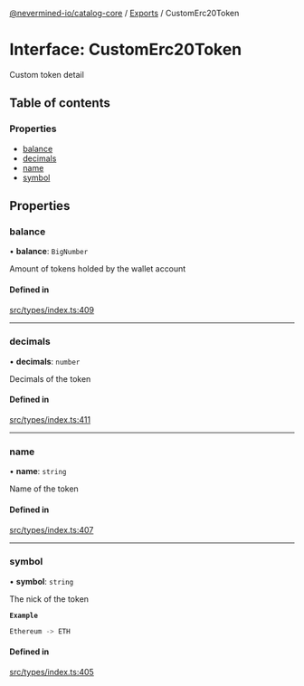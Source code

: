 [@nevermined-io/catalog-core](../README.md) / [Exports](../modules.md) / CustomErc20Token

# Interface: CustomErc20Token

Custom token detail

## Table of contents

### Properties

- [balance](CustomErc20Token.md#balance)
- [decimals](CustomErc20Token.md#decimals)
- [name](CustomErc20Token.md#name)
- [symbol](CustomErc20Token.md#symbol)

## Properties

### balance

• **balance**: `BigNumber`

Amount of tokens holded by the wallet account

#### Defined in

[src/types/index.ts:409](https://github.com/nevermined-io/components-catalog/blob/e8c3c72/lib/src/types/index.ts#L409)

___

### decimals

• **decimals**: `number`

Decimals of the token

#### Defined in

[src/types/index.ts:411](https://github.com/nevermined-io/components-catalog/blob/e8c3c72/lib/src/types/index.ts#L411)

___

### name

• **name**: `string`

Name of the token

#### Defined in

[src/types/index.ts:407](https://github.com/nevermined-io/components-catalog/blob/e8c3c72/lib/src/types/index.ts#L407)

___

### symbol

• **symbol**: `string`

The nick of the token

**`Example`**

```ts
Ethereum -> ETH
```

#### Defined in

[src/types/index.ts:405](https://github.com/nevermined-io/components-catalog/blob/e8c3c72/lib/src/types/index.ts#L405)
